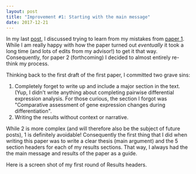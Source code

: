```yaml
---
layout: post
title: "Improvement #1: Starting with the main message"
date: 2017-12-21
---
```


In my last [post](http://lauren-blake.github.io/2017/12/19/welcome.html), I discussed trying to learn from my mistakes from [paper 1](https://www.biorxiv.org/content/early/2017/05/09/135442). While I am really happy with how the paper turned out *eventually* it took a long time (and lots of edits from my advisor!) to get it that way. Consequently, for paper 2 (forthcoming) I decided to almost entirely re-think my process. 

Thinking back to the first draft of the first paper, I committed two grave sins: 

1. Completely forget to write up and include a major section in the text. (Yup, I didn't write anything about completing pairwise differential expression analysis. For those curious, the section I forgot was "Comparative assessment of gene expression changes during differentiation". 
2. Writing the results without context or narrative.

While 2 is more complex (and will therefore also be the subject of future posts), 1 is definitely avoidable! Consequently the first thing that I did when writing this paper was to write a clear thesis (main argument) and the 5 section headers for each of my results sections. That way, I always had the the main message and results of the paper as a guide. 

Here is a screen shot of my first round of Results headers.


